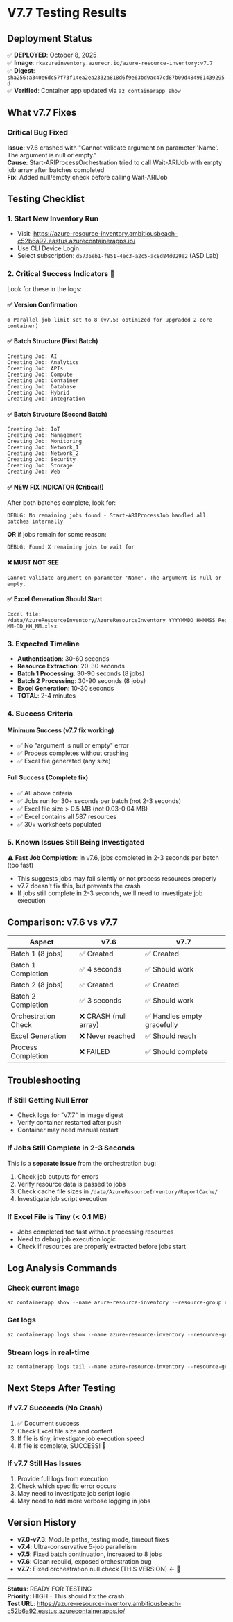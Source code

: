 # V7.7 Testing Results

## Deployment Status

✅ **DEPLOYED**: October 8, 2025  
✅ **Image**: `rkazureinventory.azurecr.io/azure-resource-inventory:v7.7`  
✅ **Digest**: `sha256:a340e6dc57f73f14ea2ea2332a818d6f9e63bd9ac47cd87b09d484961439295d`  
✅ **Verified**: Container app updated via `az containerapp show`

## What v7.7 Fixes

### Critical Bug Fixed
**Issue**: v7.6 crashed with "Cannot validate argument on parameter 'Name'. The argument is null or empty."  
**Cause**: Start-ARIProcessOrchestration tried to call Wait-ARIJob with empty job array after batches completed  
**Fix**: Added null/empty check before calling Wait-ARIJob

## Testing Checklist

### 1. Start New Inventory Run
- Visit: https://azure-resource-inventory.ambitiousbeach-c52b6a92.eastus.azurecontainerapps.io/
- Use CLI Device Login
- Select subscription: `d5736eb1-f851-4ec3-a2c5-ac8d84d029e2` (ASD Lab)

### 2. Critical Success Indicators 🎯

Look for these in the logs:

#### ✅ Version Confirmation
```
⚙️ Parallel job limit set to 8 (v7.5: optimized for upgraded 2-core container)
```

#### ✅ Batch Structure (First Batch)
```
Creating Job: AI
Creating Job: Analytics
Creating Job: APIs
Creating Job: Compute
Creating Job: Container
Creating Job: Database
Creating Job: Hybrid
Creating Job: Integration
```

#### ✅ Batch Structure (Second Batch)
```
Creating Job: IoT
Creating Job: Management
Creating Job: Monitoring
Creating Job: Network_1
Creating Job: Network_2
Creating Job: Security
Creating Job: Storage
Creating Job: Web
```

#### ✅ NEW FIX INDICATOR (Critical!)
After both batches complete, look for:
```
DEBUG: No remaining jobs found - Start-ARIProcessJob handled all batches internally
```

**OR** if jobs remain for some reason:
```
DEBUG: Found X remaining jobs to wait for
```

#### ❌ MUST NOT SEE
```
Cannot validate argument on parameter 'Name'. The argument is null or empty.
```

#### ✅ Excel Generation Should Start
```
Excel file: /data/AzureResourceInventory/AzureResourceInventory_YYYYMMDD_HHMMSS_Report_YYYY-MM-DD_HH_MM.xlsx
```

### 3. Expected Timeline

- **Authentication**: 30-60 seconds
- **Resource Extraction**: 20-30 seconds
- **Batch 1 Processing**: 30-90 seconds (8 jobs)
- **Batch 2 Processing**: 30-90 seconds (8 jobs)
- **Excel Generation**: 10-30 seconds
- **TOTAL**: 2-4 minutes

### 4. Success Criteria

#### Minimum Success (v7.7 fix working)
- ✅ No "argument is null or empty" error
- ✅ Process completes without crashing
- ✅ Excel file generated (any size)

#### Full Success (Complete fix)
- ✅ All above criteria
- ✅ Jobs run for 30+ seconds per batch (not 2-3 seconds)
- ✅ Excel file size > 0.5 MB (not 0.03-0.04 MB)
- ✅ Excel contains all 587 resources
- ✅ 30+ worksheets populated

### 5. Known Issues Still Being Investigated

⚠️ **Fast Job Completion**: In v7.6, jobs completed in 2-3 seconds per batch (too fast)
- This suggests jobs may fail silently or not process resources properly
- v7.7 doesn't fix this, but prevents the crash
- If jobs still complete in 2-3 seconds, we'll need to investigate job execution

## Comparison: v7.6 vs v7.7

| Aspect | v7.6 | v7.7 |
|--------|------|------|
| Batch 1 (8 jobs) | ✅ Created | ✅ Created |
| Batch 1 Completion | ✅ 4 seconds | ✅ Should work |
| Batch 2 (8 jobs) | ✅ Created | ✅ Created |
| Batch 2 Completion | ✅ 3 seconds | ✅ Should work |
| Orchestration Check | ❌ CRASH (null array) | ✅ Handles empty gracefully |
| Excel Generation | ❌ Never reached | ✅ Should reach |
| Process Completion | ❌ FAILED | ✅ Should complete |

## Troubleshooting

### If Still Getting Null Error
- Check logs for "v7.7" in image digest
- Verify container restarted after push
- Container may need manual restart

### If Jobs Still Complete in 2-3 Seconds
This is a **separate issue** from the orchestration bug:
1. Check job outputs for errors
2. Verify resource data is passed to jobs
3. Check cache file sizes in `/data/AzureResourceInventory/ReportCache/`
4. Investigate job script execution

### If Excel File is Tiny (< 0.1 MB)
- Jobs completed too fast without processing resources
- Need to debug job execution logic
- Check if resources are properly extracted before jobs start

## Log Analysis Commands

### Check current image
```powershell
az containerapp show --name azure-resource-inventory --resource-group rg-rkibbe-2470 --query "properties.template.containers[0].image" -o tsv
```

### Get logs
```powershell
az containerapp logs show --name azure-resource-inventory --resource-group rg-rkibbe-2470 --tail 100
```

### Stream logs in real-time
```powershell
az containerapp logs tail --name azure-resource-inventory --resource-group rg-rkibbe-2470 --follow
```

## Next Steps After Testing

### If v7.7 Succeeds (No Crash)
1. ✅ Document success
2. Check Excel file size and content
3. If file is tiny, investigate job execution speed
4. If file is complete, SUCCESS! 🎉

### If v7.7 Still Has Issues
1. Provide full logs from execution
2. Check which specific error occurs
3. May need to investigate job script logic
4. May need to add more verbose logging in jobs

## Version History

- **v7.0-v7.3**: Module paths, testing mode, timeout fixes
- **v7.4**: Ultra-conservative 5-job parallelism
- **v7.5**: Fixed batch continuation, increased to 8 jobs
- **v7.6**: Clean rebuild, exposed orchestration bug
- **v7.7**: Fixed orchestration null check (THIS VERSION) ← 🎯

---

**Status**: READY FOR TESTING  
**Priority**: HIGH - This should fix the crash  
**Test URL**: https://azure-resource-inventory.ambitiousbeach-c52b6a92.eastus.azurecontainerapps.io/


